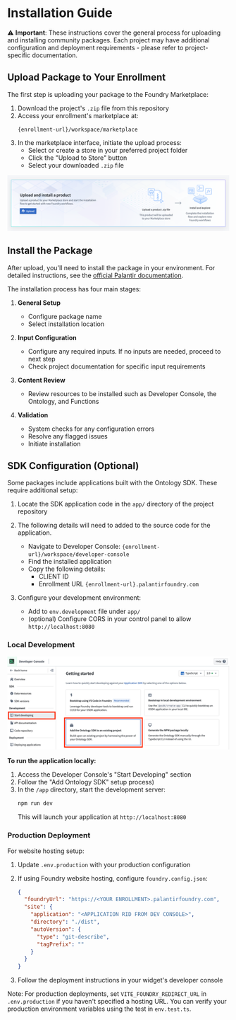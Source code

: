 # Installation Guide

⚠️ **Important**: These instructions cover the general process for uploading and installing community packages. Each project may have additional configuration and deployment requirements - please refer to project-specific documentation.

## Upload Package to Your Enrollment

The first step is uploading your package to the Foundry Marketplace:

1. Download the project's `.zip` file from this repository
2. Access your enrollment's marketplace at:
   ```
   {enrollment-url}/workspace/marketplace
   ```
3. In the marketplace interface, initiate the upload process:
   - Select or create a store in your preferred project folder
   - Click the "Upload to Store" button
   - Select your downloaded `.zip` file

![Marketplace Interface](_static/upload_product_banner.png)

## Install the Package

After upload, you'll need to install the package in your environment. For detailed instructions, see the [official Palantir documentation](https://www.palantir.com/docs/foundry/marketplace/install-product).

The installation process has four main stages:

1. **General Setup**
   - Configure package name
   - Select installation location

2. **Input Configuration**
   - Configure any required inputs. If no inputs are needed, proceed to next step
   - Check project documentation for specific input requirements

3. **Content Review**
   - Review resources to be installed such as Developer Console, the Ontology, and Functions

4. **Validation**
   - System checks for any configuration errors
   - Resolve any flagged issues
   - Initiate installation

## SDK Configuration (Optional)

Some packages include applications built with the Ontology SDK. These require additional setup:

1. Locate the SDK application code in the `app/` directory of the project repository

2. The following details will need to added to the source code for the application.  
   - Navigate to Developer Console: `{enrollment-url}/workspace/developer-console`
   - Find the installed application
   - Copy the following details:
     - CLIENT ID
     - Enrollment URL `{enrollment-url}.palantirfoundry.com`

3. Configure your development environment:
   - Add to `env.development` file under `app/`
   - (optional) Configure CORS in your control panel to allow `http://localhost:8080`

### Local Development
<p align="center">
<img width="650" src=/_static/start%20developing.png>
</p>

**To run the application locally:**
1. Access the Developer Console's "Start Developing" section
2. Follow the "Add Ontology SDK" setup process)
3. In the `/app` directory, start the development server:
   ```sh
   npm run dev
   ```
   This will launch your application at `http://localhost:8080`

### Production Deployment

For website hosting setup:

1. Update `.env.production` with your production configuration

2. If using Foundry website hosting, configure `foundry.config.json`:
   ```json
   {
     "foundryUrl": "https://<YOUR ENROLLMENT>.palantirfoundry.com",
     "site": {
       "application": "<APPLICATION RID FROM DEV CONSOLE>",
       "directory": "./dist",
       "autoVersion": {
         "type": "git-describe",
         "tagPrefix": ""
       }
     }
   }
   ```

3. Follow the deployment instructions in your widget's developer console

Note: For production deployments, set `VITE_FOUNDRY_REDIRECT_URL` in `.env.production` if you haven't specified a hosting URL. You can verify your production environment variables using the test in `env.test.ts`.
